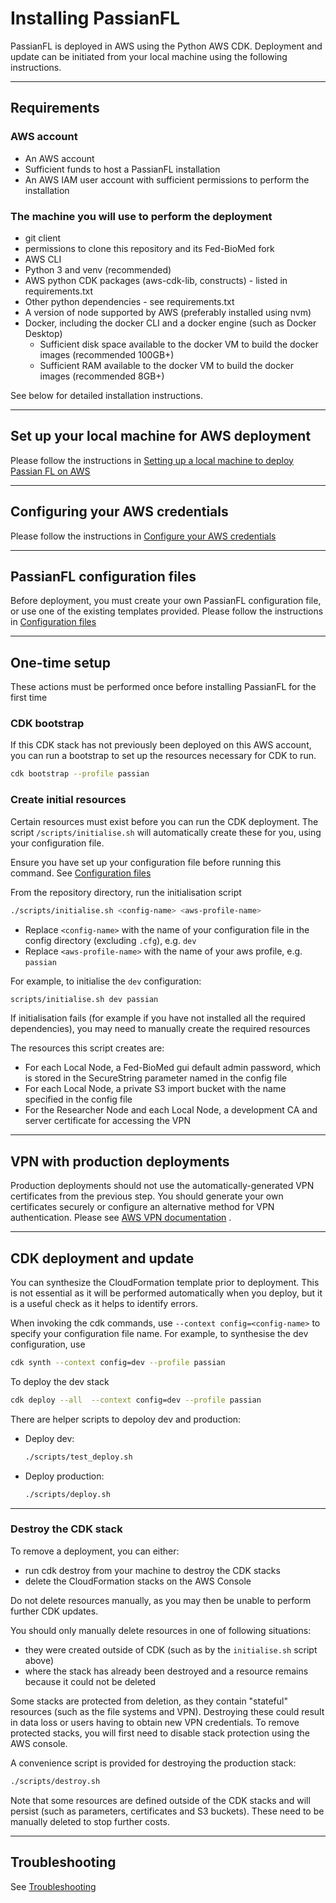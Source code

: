 # Installing PassianFL

PassianFL is deployed in AWS using the Python AWS CDK. Deployment and update can be initiated 
from your local machine using the following instructions.

---
## Requirements

### AWS account

 - An AWS account
 - Sufficient funds to host a PassianFL installation 
 - An AWS IAM user account with sufficient permissions to perform the installation

### The machine you will use to perform the deployment

 - git client
 - permissions to clone this repository and its Fed-BioMed fork
 - AWS CLI
 - Python 3 and venv (recommended)
 - AWS python CDK packages (aws-cdk-lib, constructs) - listed in requirements.txt
 - Other python dependencies - see requirements.txt
 - A version of node supported by AWS (preferably installed using nvm)
 - Docker, including the docker CLI and a docker engine (such as Docker Desktop)
   - Sufficient disk space available to the docker VM to build the docker images (recommended 100GB+) 
   - Sufficient RAM available to the docker VM to build the docker images (recommended 8GB+) 

See below for detailed installation instructions.



---

## Set up your local machine for AWS deployment

Please follow the instructions in [Setting up a local machine to deploy Passian FL on AWS](deployment-machine-setup.md)

---

## Configuring your AWS credentials

Please follow the instructions in [Configure your AWS credentials](configure-aws-credentials.md)


---

## PassianFL configuration files

Before deployment, you must create your own PassianFL configuration file, or use one of the
existing templates provided. Please follow the instructions in [Configuration files](configuration-files.md)


---

## One-time setup

These actions must be performed once before installing PassianFL for the first time

### CDK bootstrap

If this CDK stack has not previously been deployed on this AWS account, you can run a bootstrap to
set up the resources necessary for CDK to run.
```bash
cdk bootstrap --profile passian
```

### Create initial resources

Certain resources must exist before you can run the CDK deployment. The script 
`/scripts/initialise.sh` will automatically create these for you, using your configuration file.

Ensure you have set up your configuration file before running this command. See [Configuration files](configuration-files.md)

From the repository directory, run the initialisation script
```bash
./scripts/initialise.sh <config-name> <aws-profile-name>
```
  - Replace `<config-name>` with the name of your configuration file in the config directory (excluding `.cfg`), e.g. `dev`
  - Replace `<aws-profile-name>` with the name of your aws profile, e.g. `passian`

For example, to initialise the `dev` configuration:
```bash
scripts/initialise.sh dev passian
```

If initialisation fails (for example if you have not installed all the required dependencies), you may need to manually create the
required resources

The resources this script creates are:
- For each Local Node, a Fed-BioMed gui default admin password, which is stored in the SecureString parameter named in the config file
- For each Local Node, a private S3 import bucket with the name specified in the config file
- For the Researcher Node and each Local Node, a development CA and server certificate for accessing the VPN 

---
## VPN with production deployments

Production deployments should not use the automatically-generated VPN certificates from the previous step.
You should generate your own certificates securely or configure an alternative method for VPN authentication.
Please see [AWS VPN documentation](https://docs.aws.amazon.com/vpn/latest/clientvpn-admin/client-authentication.html)  .

---

## CDK deployment and update  

You can synthesize the CloudFormation template prior to deployment. This is not essential as it 
will be performed automatically when you deploy, but it is a useful check as it helps to identify errors.

When invoking the cdk commands, use `--context config=<config-name>` to specify your configuration file name.
For example, to synthesise the dev configuration, use

```bash
cdk synth --context config=dev --profile passian
```

To deploy the dev stack
```bash
cdk deploy --all  --context config=dev --profile passian
```

There are helper scripts to depoloy dev and production: 

- Deploy dev:
    ```bash
    ./scripts/test_deploy.sh
    ```
- Deploy production:
    ```bash
    ./scripts/deploy.sh
    ```

---
### Destroy the CDK stack

To remove a deployment, you can either:
- run cdk destroy from your machine to destroy the CDK stacks
- delete the CloudFormation stacks on the AWS Console

Do not delete resources manually, as you may then be unable to perform further CDK updates.

You should only manually delete resources in one of following situations:
 - they were created outside of CDK (such as by the `initialise.sh` script above)
 - where the stack has already been destroyed and a resource remains because it could not be deleted

Some stacks are protected from deletion, as they contain "stateful" resources (such as the file systems and VPN).
Destroying these could result in data loss or users having to obtain new VPN credentials.
To remove protected stacks, you will first need to disable stack protection using the AWS console. 

A convenience script is provided for destroying the production stack:
```bash
./scripts/destroy.sh
```
Note that some resources are defined outside of the CDK stacks and will persist (such as parameters, certificates and S3 buckets).
These need to be manually deleted to stop further costs.

---
## Troubleshooting

See [Troubleshooting](troubleshooting.md)

